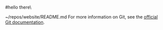 #hello there\


~/repos/website/README.md
 For more information on Git, see the
[official Git documentation](https://git-scm.com/).